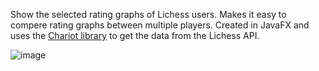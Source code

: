 
Show the selected rating graphs of Lichess users. Makes it easy to compere rating graphs between multiple players. 
Created in JavaFX and uses the [Chariot library](https://github.com/tors42/chariot) to get the data from the Lichess API. 

![image](https://user-images.githubusercontent.com/19399877/167273018-1f5cc49a-f794-4611-985f-58bcf087e732.png)
